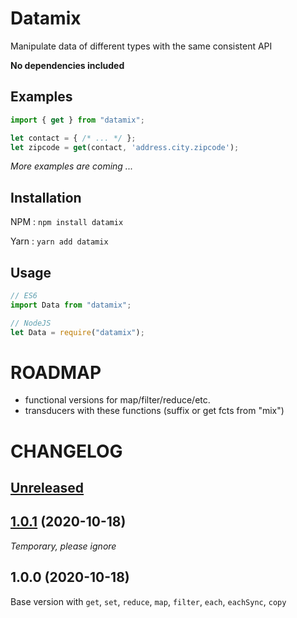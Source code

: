 # Datamix

Manipulate data of different types with the same consistent API

**No dependencies included**

## Examples

```js
import { get } from "datamix";

let contact = { /* ... */ };
let zipcode = get(contact, 'address.city.zipcode');
```

*More examples are coming ...*

## Installation

NPM  : `npm install datamix`

Yarn : `yarn add datamix`

## Usage

```js
// ES6
import Data from "datamix";
```

```js
// NodeJS
let Data = require("datamix");
```

# ROADMAP

- functional versions for map/filter/reduce/etc.
- transducers with these functions (suffix or get fcts from "mix")

# CHANGELOG

## [Unreleased](https://github.com/warang580/datamix/compare/master...develop)

## [1.0.1](https://github.com/warang580/datamix/compare/1.0.0...1.0.1) (2020-10-18)

*Temporary, please ignore*

## 1.0.0 (2020-10-18)

Base version with `get`, `set`, `reduce`, `map`, `filter`, `each`, `eachSync`, `copy`
